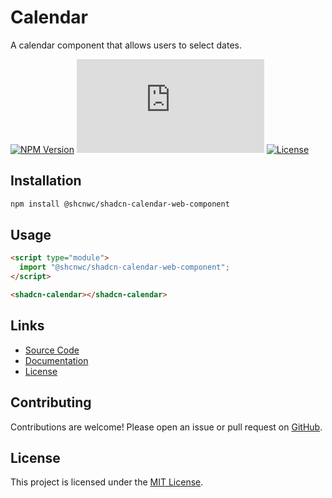 # Calendar

A calendar component that allows users to select dates.

[![NPM Version](https://img.shields.io/npm/v/@shcnwc/shadcn-calendar-web-component.svg)](https://www.npmjs.com/package/@shcnwc/shadcn-calendar-web-component)
[![Package Size](https://img.badgesize.io/https://unpkg.com/@shcnwc/shadcn-calendar-web-component/index.js?compression=gzip)](https://www.npmjs.com/package/@shcnwc/shadcn-calendar-web-component)
[![License](https://img.shields.io/npm/l/@shcnwc/shadcn-calendar-web-component.svg)](https://github.com/shcnwc/shadcn-web-components/blob/main/LICENSE)


## Installation

```bash
npm install @shcnwc/shadcn-calendar-web-component
```

## Usage

```html
<script type="module">
  import "@shcnwc/shadcn-calendar-web-component";
</script>

<shadcn-calendar></shadcn-calendar>
```

## Links

- [Source Code](https://github.com/shcnwc/shadcn-web-components/tree/main/dist/calendar)
- [Documentation](https://github.com/shcnwc/shadcn-web-components)
- [License](https://github.com/shcnwc/shadcn-web-components/blob/main/LICENSE)

## Contributing

Contributions are welcome! Please open an issue or pull request on [GitHub](https://github.com/shcnwc/shadcn-web-components).

## License

This project is licensed under the [MIT License](https://github.com/shcnwc/shadcn-web-components/blob/main/LICENSE).
